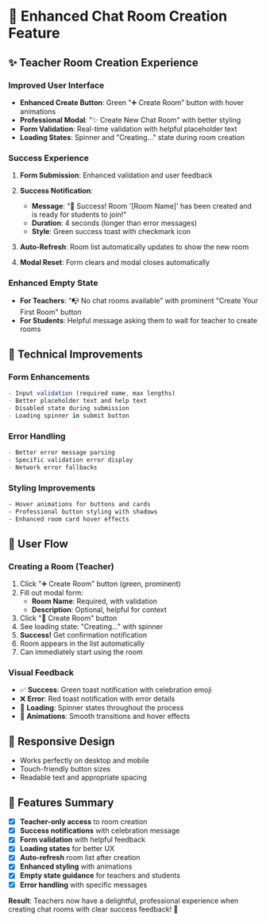 # 🎉 Enhanced Chat Room Creation Feature

## ✨ **Teacher Room Creation Experience**

### **Improved User Interface**

- **Enhanced Create Button**: Green "➕ Create Room" button with hover animations
- **Professional Modal**: "✨ Create New Chat Room" with better styling
- **Form Validation**: Real-time validation with helpful placeholder text
- **Loading States**: Spinner and "Creating..." state during room creation

### **Success Experience**

1. **Form Submission**: Enhanced validation and user feedback
2. **Success Notification**:

   - **Message**: "🎉 Success! Room '[Room Name]' has been created and is ready for students to join!"
   - **Duration**: 4 seconds (longer than error messages)
   - **Style**: Green success toast with checkmark icon

3. **Auto-Refresh**: Room list automatically updates to show the new room
4. **Modal Reset**: Form clears and modal closes automatically

### **Enhanced Empty State**

- **For Teachers**: "📭 No chat rooms available" with prominent "Create Your First Room" button
- **For Students**: Helpful message asking them to wait for teacher to create rooms

## 🔧 **Technical Improvements**

### **Form Enhancements**

```jsx
- Input validation (required name, max lengths)
- Better placeholder text and help text
- Disabled state during submission
- Loading spinner in submit button
```

### **Error Handling**

```jsx
- Better error message parsing
- Specific validation error display
- Network error fallbacks
```

### **Styling Improvements**

```css
- Hover animations for buttons and cards
- Professional button styling with shadows
- Enhanced room card hover effects
```

## 🚀 **User Flow**

### **Creating a Room (Teacher)**

1. Click "➕ Create Room" button (green, prominent)
2. Fill out modal form:
   - **Room Name**: Required, with validation
   - **Description**: Optional, helpful for context
3. Click "🚀 Create Room" button
4. See loading state: "Creating..." with spinner
5. **Success!** Get confirmation notification
6. Room appears in the list automatically
7. Can immediately start using the room

### **Visual Feedback**

- ✅ **Success**: Green toast notification with celebration emoji
- ❌ **Error**: Red toast notification with error details
- 🔄 **Loading**: Spinner states throughout the process
- 💫 **Animations**: Smooth transitions and hover effects

## 📱 **Responsive Design**

- Works perfectly on desktop and mobile
- Touch-friendly button sizes
- Readable text and appropriate spacing

## 🎯 **Features Summary**

- [x] **Teacher-only access** to room creation
- [x] **Success notifications** with celebration message
- [x] **Form validation** with helpful feedback
- [x] **Loading states** for better UX
- [x] **Auto-refresh** room list after creation
- [x] **Enhanced styling** with animations
- [x] **Empty state guidance** for teachers and students
- [x] **Error handling** with specific messages

**Result**: Teachers now have a delightful, professional experience when creating chat rooms with clear success feedback! 🌟
